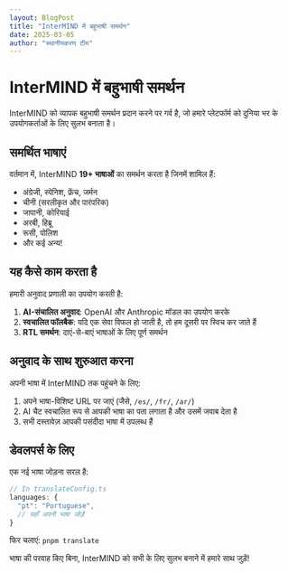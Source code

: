 ```yaml
---
layout: BlogPost
title: "InterMIND में बहुभाषी समर्थन"
date: 2025-03-05
author: "स्थानीयकरण टीम"
---
```


# InterMIND में बहुभाषी समर्थन

InterMIND को व्यापक बहुभाषी समर्थन प्रदान करने पर गर्व है, जो हमारे प्लेटफॉर्म को दुनिया भर के उपयोगकर्ताओं के लिए सुलभ बनाता है।

## समर्थित भाषाएं

वर्तमान में, InterMIND **19+ भाषाओं** का समर्थन करता है जिनमें शामिल हैं:

- अंग्रेजी, स्पेनिश, फ्रेंच, जर्मन
- चीनी (सरलीकृत और पारंपरिक)
- जापानी, कोरियाई
- अरबी, हिब्रू
- रूसी, पोलिश
- और कई अन्य!

## यह कैसे काम करता है

हमारी अनुवाद प्रणाली का उपयोग करती है:

1. **AI-संचालित अनुवाद**: OpenAI और Anthropic मॉडल का उपयोग करके
2. **स्वचालित फॉलबैक**: यदि एक सेवा विफल हो जाती है, तो हम दूसरी पर स्विच कर जाते हैं
3. **RTL समर्थन**: दाएं-से-बाएं भाषाओं के लिए पूर्ण समर्थन

## अनुवाद के साथ शुरुआत करना

अपनी भाषा में InterMIND तक पहुंचने के लिए:

1. अपने भाषा-विशिष्ट URL पर जाएं (जैसे, `/es/`, `/fr/`, `/ar/`)
2. AI चैट स्वचालित रूप से आपकी भाषा का पता लगाता है और उसमें जवाब देता है
3. सभी दस्तावेज़ आपकी पसंदीदा भाषा में उपलब्ध हैं

## डेवलपर्स के लिए

एक नई भाषा जोड़ना सरल है:

```javascript
// In translateConfig.ts
languages: {
  "pt": "Portuguese",
  // यहाँ अपनी भाषा जोड़ें
}
```

फिर चलाएं: `pnpm translate`

भाषा की परवाह किए बिना, InterMIND को सभी के लिए सुलभ बनाने में हमारे साथ जुड़ें!